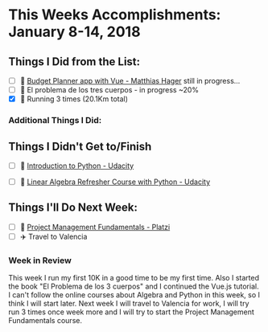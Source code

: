 # This Weeks Accomplishments: January 8-14, 2018

## Things I Did from the List:
- [ ] 🚀 [Budget Planner app with Vue - Matthias Hager](https://matthiashager.com/complete-vuejs-application-tutorial) still in progress...
- [ ] 📖 El problema de los tres cuerpos - in progress ~20%
- [x] 🏃 Running 3 times (20.1Km total)

### Additional Things I Did:

## Things I Didn't Get to/Finish
- [ ] 🚀 [Introduction to Python - Udacity ](https://eu.udacity.com/course/introduction-to-python--ud1110)
- [ ] 🚀 [Linear Algebra Refresher Course with Python - Udacity](https://eu.udacity.com/course/linear-algebra-refresher-course--ud953)


## Things I'll Do Next Week:
- [ ] 🚀 [Project Management Fundamentals - Platzi](https://platzi.com/cursos/pmi/)
- [ ] ✈️ Travel to Valencia

### Week in Review
This week I run my first 10K in a good time to be my first time. Also I started the book "El Problema de los 3 cuerpos" and I continued the Vue.js tutorial.
I can't follow the online courses about Algebra and Python in this week, so I think I will start later.
Next week I will travel to Valencia for work, I will try run 3 times once week more and I will try to start the Project Management Fundamentals course.